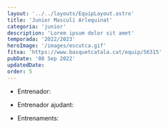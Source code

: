 ```yaml
---
layout: '../../layouts/EquipLayout.astro'
title: 'Junior Masculí Arlequinat'
categoria: 'junior'
description: 'Lorem ipsum dolor sit amet'
temporada: '2022/2023'
heroImage: '/images/escutca.gif'
fitxa: 'https://www.basquetcatala.cat/equip/56315'
pubDate: '08 Sep 2022'
updatedDate:
order: 5
---
```


- Entrenador:

- Entrenador ajudant:

- Entrenaments:
